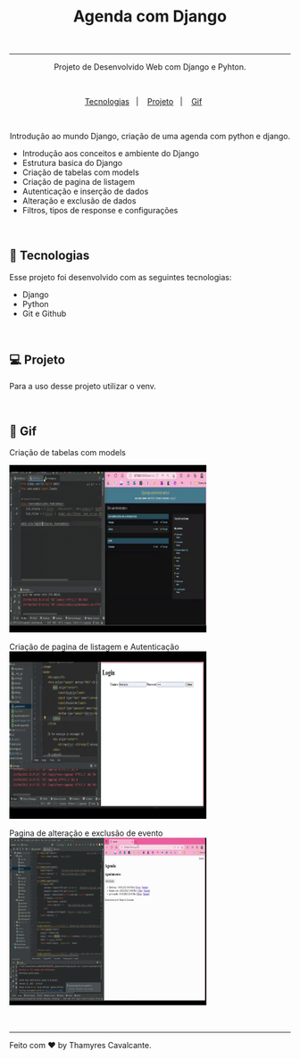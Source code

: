 <h1 align="center"> Agenda com Django </h1>

<br>

---

<p align="center">
Projeto de Desenvolvido Web com Django e Pyhton. 
</p>

<br>

<p align="center">
  <a href="#-tecnologias">Tecnologias</a>&nbsp;&nbsp;&nbsp;|&nbsp;&nbsp;&nbsp; 
  <a href="#-projeto">Projeto</a>&nbsp;&nbsp;&nbsp;|&nbsp;&nbsp;&nbsp; 
  <a href="#-gif">Gif</a>&nbsp;&nbsp;&nbsp;&nbsp;&nbsp;&nbsp; 
</p>

<br>

<p align="center">  
Introdução ao mundo Django, criação de uma agenda com python e django. 
</p>
  
- Introdução aos conceitos e ambiente do Django 
- Estrutura basica do Django
- Criação de tabelas com models
- Criação de pagina de listagem
- Autenticação e inserção de dados
- Alteração e exclusão de dados
- Filtros, tipos de response e configurações


<br>

## 🚀 Tecnologias

Esse projeto foi desenvolvido com as seguintes tecnologias:
- Django
- Python
- Git e Github

<br>

## 💻 Projeto

Para a uso desse projeto utilizar o venv.

<br>

## 📸 Gif

Criação de tabelas com models

<img width="70%" height="300" src="vid/Agenda_Django.gif"></img>

Criação de pagina de listagem e Autenticação
<img width="70%" height="300" src="vid/paginas.gif"></img>

Pagina de alteração e exclusão de evento
<img width="70%" height="300" src="vid/Agenda_alter_excl.gif"></img>

<br>

---

Feito com ♥ by Thamyres Cavalcante.
